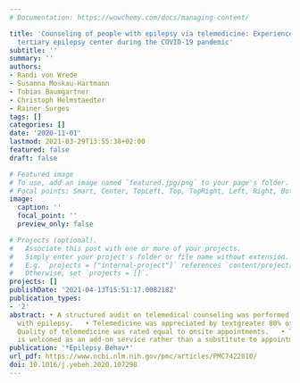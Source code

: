 ```yaml
---
# Documentation: https://wowchemy.com/docs/managing-content/

title: 'Counseling of people with epilepsy via telemedicine: Experiences at a German
  tertiary epilepsy center during the COVID-19 pandemic'
subtitle: ''
summary: ''
authors:
- Randi von Wrede
- Susanna Moskau-Hartmann
- Tobias Baumgartner
- Christoph Helmstaedter
- Rainer Surges
tags: []
categories: []
date: '2020-11-01'
lastmod: 2021-03-29T13:55:38+02:00
featured: false
draft: false

# Featured image
# To use, add an image named `featured.jpg/png` to your page's folder.
# Focal points: Smart, Center, TopLeft, Top, TopRight, Left, Right, BottomLeft, Bottom, BottomRight.
image:
  caption: ''
  focal_point: ''
  preview_only: false

# Projects (optional).
#   Associate this post with one or more of your projects.
#   Simply enter your project's folder or file name without extension.
#   E.g. `projects = ["internal-project"]` references `content/project/deep-learning/index.md`.
#   Otherwise, set `projects = []`.
projects: []
publishDate: '2021-04-13T15:51:17.008218Z'
publication_types:
- '2'
abstract: • A structured audit on telemedical counseling was performed in 239 patients
  with epilepsy.   • Telemedicine was appreciated by textgreater 80% of the participants.   •
  Quality of telemedicine was rated equal to onsite appointments.   • Telemedicine
  is welcomed as an add-on service rather than a substitute to appointments onsite.
publication: '*Epilepsy Behav*'
url_pdf: https://www.ncbi.nlm.nih.gov/pmc/articles/PMC7422810/
doi: 10.1016/j.yebeh.2020.107298
---
```

